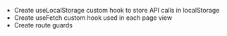 - Create useLocalStorage custom hook to store API calls in localStorage
- Create useFetch custom hook used in each page view
- Create route guards
